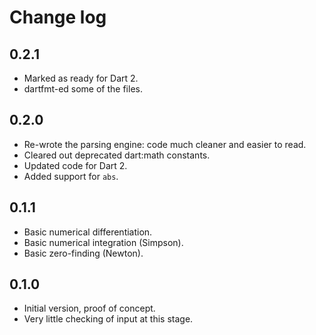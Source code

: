 # Change log

## 0.2.1

- Marked as ready for Dart 2.
- dartfmt-ed some of the files.

## 0.2.0

- Re-wrote the parsing engine: code much cleaner and easier to read.
- Cleared out deprecated dart:math constants.
- Updated code for Dart 2.
- Added support for `abs`.

## 0.1.1

- Basic numerical differentiation.
- Basic numerical integration (Simpson).
- Basic zero-finding (Newton).

## 0.1.0

- Initial version, proof of concept.
- Very little checking of input at this stage.
